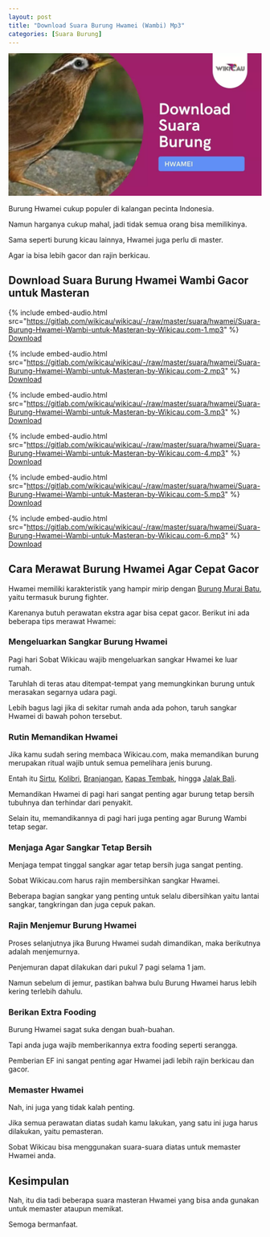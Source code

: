```yaml
---
layout: post
title: "Download Suara Burung Hwamei (Wambi) Mp3"
categories: [Suara Burung]
---
```


![](/images/suara-burung-hwamei.webp)

Burung Hwamei cukup populer di kalangan pecinta Indonesia.

Namun harganya cukup mahal, jadi tidak semua orang bisa memilikinya.

Sama seperti burung kicau lainnya, Hwamei juga perlu di master.

Agar ia bisa lebih gacor dan rajin berkicau.

## Download Suara Burung Hwamei Wambi Gacor untuk Masteran

{% include embed-audio.html src="https://gitlab.com/wikicau/wikicau/-/raw/master/suara/hwamei/Suara-Burung-Hwamei-Wambi-untuk-Masteran-by-Wikicau.com-1.mp3" %}
[Download](https://bit.ly/2N27gNM)

{% include embed-audio.html src="https://gitlab.com/wikicau/wikicau/-/raw/master/suara/hwamei/Suara-Burung-Hwamei-Wambi-untuk-Masteran-by-Wikicau.com-2.mp3" %}
[Download](https://bit.ly/2L5jgeI)

{% include embed-audio.html src="https://gitlab.com/wikicau/wikicau/-/raw/master/suara/hwamei/Suara-Burung-Hwamei-Wambi-untuk-Masteran-by-Wikicau.com-3.mp3" %}
[Download](https://bit.ly/2MZoQSh)

{% include embed-audio.html src="https://gitlab.com/wikicau/wikicau/-/raw/master/suara/hwamei/Suara-Burung-Hwamei-Wambi-untuk-Masteran-by-Wikicau.com-4.mp3" %}
[Download](https://bit.ly/2Rq9MvM)

{% include embed-audio.html src="https://gitlab.com/wikicau/wikicau/-/raw/master/suara/hwamei/Suara-Burung-Hwamei-Wambi-untuk-Masteran-by-Wikicau.com-5.mp3" %}
[Download](https://bit.ly/2WUvOwC)

{% include embed-audio.html src="https://gitlab.com/wikicau/wikicau/-/raw/master/suara/hwamei/Suara-Burung-Hwamei-Wambi-untuk-Masteran-by-Wikicau.com-6.mp3" %}
[Download](https://bit.ly/2MZpEXj)

## Cara Merawat Burung Hwamei Agar Cepat Gacor

Hwamei memiliki karakteristik yang hampir mirip dengan [Burung Murai Batu](https://wikicau.com/suara-murai-batu/), yaitu termasuk burung fighter.

Karenanya butuh perawatan ekstra agar bisa cepat gacor. Berikut ini ada beberapa tips merawat Hwamei:

### Mengeluarkan Sangkar Burung Hwamei

Pagi hari Sobat Wikicau wajib mengeluarkan sangkar Hwamei ke luar rumah.

Taruhlah di teras atau ditempat-tempat yang memungkinkan burung untuk merasakan segarnya udara pagi.

Lebih bagus lagi jika di sekitar rumah anda ada pohon, taruh sangkar Hwamei di bawah pohon tersebut.

### Rutin Memandikan Hwamei

Jika kamu sudah sering membaca Wikicau.com, maka memandikan burung merupakan ritual wajib untuk semua pemelihara jenis burung.

Entah itu [Sirtu](https://wikicau.com/download-suara-burung-sirtu/), [Kolibri](https://wikicau.com/suara-kolibri-sepah-raja/), [Branjangan](https://wikicau.com/suara-burung-branjangan/), [Kapas Tembak](https://wikicau.com/suara-burung-kapas-tembak/), hingga [Jalak Bali](https://wikicau.com/suara-burung-jalak-bali/).

Memandikan Hwamei di pagi hari sangat penting agar burung tetap bersih tubuhnya dan terhindar dari penyakit.

Selain itu, memandikannya di pagi hari juga penting agar Burung Wambi tetap segar.

### Menjaga Agar Sangkar Tetap Bersih

Menjaga tempat tinggal sangkar agar tetap bersih juga sangat penting.

Sobat Wikicau.com harus rajin membersihkan sangkar Hwamei.

Beberapa bagian sangkar yang penting untuk selalu dibersihkan yaitu lantai sangkar, tangkringan dan juga cepuk pakan.

### Rajin Menjemur Burung Hwamei

Proses selanjutnya jika Burung Hwamei sudah dimandikan, maka berikutnya adalah menjemurnya.

Penjemuran dapat dilakukan dari pukul 7 pagi selama 1 jam.

Namun sebelum di jemur, pastikan bahwa bulu Burung Hwamei harus lebih kering terlebih dahulu.

### Berikan Extra Fooding

Burung Hwamei sagat suka dengan buah-buahan.

Tapi anda juga wajib memberikannya extra fooding seperti serangga.

Pemberian EF ini sangat penting agar Hwamei jadi lebih rajin berkicau dan gacor.

### Memaster Hwamei

Nah, ini juga yang tidak kalah penting.

Jika semua perawatan diatas sudah kamu lakukan, yang satu ini juga harus dilakukan, yaitu pemasteran.

Sobat Wikicau bisa menggunakan suara-suara diatas untuk memaster Hwamei anda.

## Kesimpulan

Nah, itu dia tadi beberapa suara masteran Hwamei yang bisa anda gunakan untuk memaster ataupun memikat.

Semoga bermanfaat.